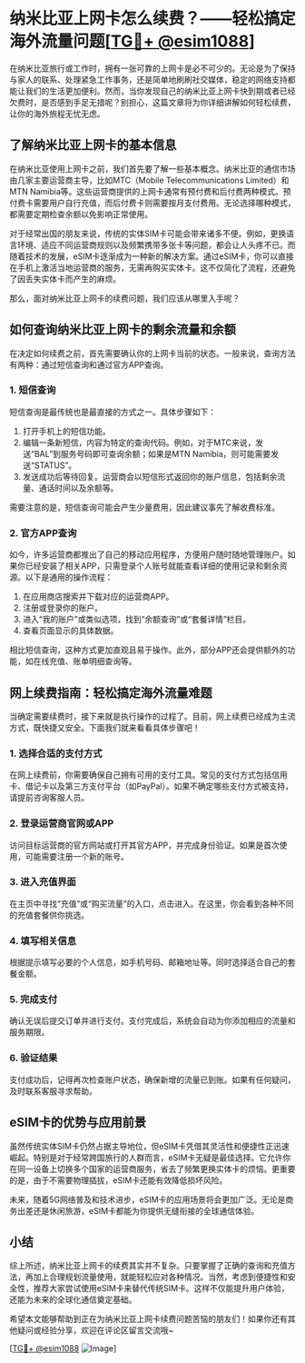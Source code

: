 # 纳米比亚上网卡怎么续费？——轻松搞定海外流量问题[[TG💪+ @esim1088](https://t.me/s/esim1088)]

在纳米比亚旅行或工作时，拥有一张可靠的上网卡是必不可少的。无论是为了保持与家人的联系、处理紧急工作事务，还是简单地刷刷社交媒体，稳定的网络支持都能让我们的生活更加便利。然而，当你发现自己的纳米比亚上网卡快到期或者已经欠费时，是否感到手足无措呢？别担心，这篇文章将为你详细讲解如何轻松续费，让你的海外旅程无忧无虑。

## 了解纳米比亚上网卡的基本信息

在纳米比亚使用上网卡之前，我们首先要了解一些基本概念。纳米比亚的通信市场由几家主要运营商主导，比如MTC（Mobile Telecommunications Limited）和MTN Namibia等。这些运营商提供的上网卡通常有预付费和后付费两种模式。预付费卡需要用户自行充值，而后付费卡则需要按月支付费用。无论选择哪种模式，都需要定期检查余额以免影响正常使用。

对于经常出国的朋友来说，传统的实体SIM卡可能会带来诸多不便。例如，更换语言环境、适应不同运营商规则以及频繁携带多张卡等问题，都会让人头疼不已。而随着技术的发展，eSIM卡逐渐成为一种新的解决方案。通过eSIM卡，你可以直接在手机上激活当地运营商的服务，无需再购买实体卡。这不仅简化了流程，还避免了因丢失实体卡而产生的麻烦。

那么，面对纳米比亚上网卡的续费问题，我们应该从哪里入手呢？

## 如何查询纳米比亚上网卡的剩余流量和余额

在决定如何续费之前，首先需要确认你的上网卡当前的状态。一般来说，查询方法有两种：通过短信查询和通过官方APP查询。

### 1. 短信查询

短信查询是最传统也是最直接的方式之一。具体步骤如下：

1. 打开手机上的短信功能。
2. 编辑一条新短信，内容为特定的查询代码。例如，对于MTC来说，发送“BAL”到服务号码即可查询余额；如果是MTN Namibia，则可能需要发送“STATUS”。
3. 发送成功后等待回复。运营商会以短信形式返回你的账户信息，包括剩余流量、通话时间以及余额等。

需要注意的是，短信查询可能会产生少量费用，因此建议事先了解收费标准。

### 2. 官方APP查询

如今，许多运营商都推出了自己的移动应用程序，方便用户随时随地管理账户。如果你已经安装了相关APP，只需登录个人账号就能查看详细的使用记录和剩余资源。以下是通用的操作流程：

1. 在应用商店搜索并下载对应的运营商APP。
2. 注册或登录你的账户。
3. 进入“我的账户”或类似选项，找到“余额查询”或“套餐详情”栏目。
4. 查看页面显示的具体数据。

相比短信查询，这种方式更加直观且易于操作。此外，部分APP还会提供额外的功能，如在线充值、账单明细查询等。

## 网上续费指南：轻松搞定海外流量难题

当确定需要续费时，接下来就是执行操作的过程了。目前，网上续费已经成为主流方式，既快捷又安全。下面我们就来看看具体步骤吧！

### 1. 选择合适的支付方式

在网上续费前，你需要确保自己拥有可用的支付工具。常见的支付方式包括信用卡、借记卡以及第三方支付平台（如PayPal）。如果不确定哪些支付方式被支持，请提前咨询客服人员。

### 2. 登录运营商官网或APP

访问目标运营商的官方网站或打开其官方APP，并完成身份验证。如果是首次使用，可能需要注册一个新的账号。

### 3. 进入充值界面

在主页中寻找“充值”或“购买流量”的入口，点击进入。在这里，你会看到各种不同的充值套餐供你挑选。

### 4. 填写相关信息

根据提示填写必要的个人信息，如手机号码、邮箱地址等。同时选择适合自己的套餐金额。

### 5. 完成支付

确认无误后提交订单并进行支付。支付完成后，系统会自动为你添加相应的流量和服务期限。

### 6. 验证结果

支付成功后，记得再次检查账户状态，确保新增的流量已到账。如果有任何疑问，及时联系客服寻求帮助。

## eSIM卡的优势与应用前景

虽然传统实体SIM卡仍然占据主导地位，但eSIM卡凭借其灵活性和便捷性正迅速崛起。特别是对于经常跨国旅行的人群而言，eSIM卡无疑是最佳选择。它允许你在同一设备上切换多个国家的运营商服务，省去了频繁更换实体卡的烦恼。更重要的是，由于不需要物理插拔，eSIM卡还能有效降低损坏风险。

未来，随着5G网络普及和技术进步，eSIM卡的应用场景将会更加广泛。无论是商务出差还是休闲旅游，eSIM卡都能为你提供无缝衔接的全球通信体验。

## 小结

综上所述，纳米比亚上网卡的续费其实并不复杂。只要掌握了正确的查询和充值方法，再加上合理规划流量使用，就能轻松应对各种情况。当然，考虑到便捷性和安全性，推荐大家尝试使用eSIM卡来替代传统SIM卡。这样不仅能提升用户体验，还能为未来的全球化通信奠定基础。

希望本文能够帮助到正在为纳米比亚上网卡续费问题苦恼的朋友们！如果你还有其他疑问或经验分享，欢迎在评论区留言交流哦~

[[TG💪+ @esim1088](https://t.me/s/esim1088) ![Image](https://i.postimg.cc/4NQfJmqS/Snipaste-2025-05-13-00-14-12.png)]